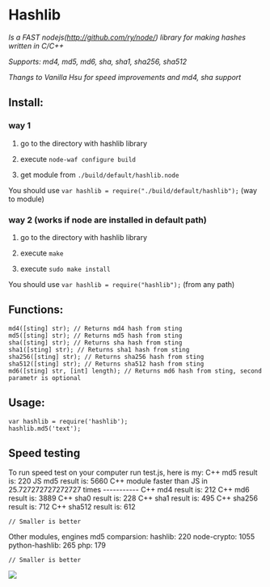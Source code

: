 # Hashlib
*Is a FAST nodejs(http://github.com/ry/node/) library for making hashes written in C/C++*

*Supports: md4, md5, md6, sha, sha1, sha256, sha512*

*Thangs to Vanilla Hsu for speed improvements and md4, sha support*

## Install:
### way 1
1) go to the directory with hashlib library

2) execute `node-waf configure build`

3) get module from `./build/default/hashlib.node`

You should use `var hashlib = require("./build/default/hashlib");` (way to module)

### way 2 (works if node are installed in default path)
1) go to the directory with hashlib library

2) execute `make`

3) execute `sudo make install`

You should use `var hashlib = require("hashlib");` (from any path)

## Functions:
	md4([sting] str); // Returns md4 hash from sting
	md5([sting] str); // Returns md5 hash from sting
	sha([sting] str); // Returns sha hash from sting
	sha1([sting] str); // Returns sha1 hash from sting
	sha256([sting] str); // Returns sha256 hash from sting
	sha512([sting] str); // Returns sha512 hash from sting
	md6([sting] str, [int] length); // Returns md6 hash from sting, second parametr is optional
	
## Usage:
	var hashlib = require('hashlib');
	hashlib.md5('text');
	
## Speed testing
To run speed test on your computer run test.js, here is my:
	C++ md5 result is: 220
	JS md5 result is: 5660
	C++ module faster than JS in 25.727272727272727 times
	-----------
	C++ md4 result is: 212
	C++ md6 result is: 3889
	C++ sha0 result is: 228
	C++ sha1 result is: 495
	C++ sha256 result is: 712
	C++ sha512 result is: 612
	
	// Smaller is better

Other modules, engines md5 comparsion:
	hashlib: 220
	node-crypto: 1055
	python-hashlib: 265
	php: 179
	
	// Smaller is better

<img src="http://nodejs.ru/img/small.png">
